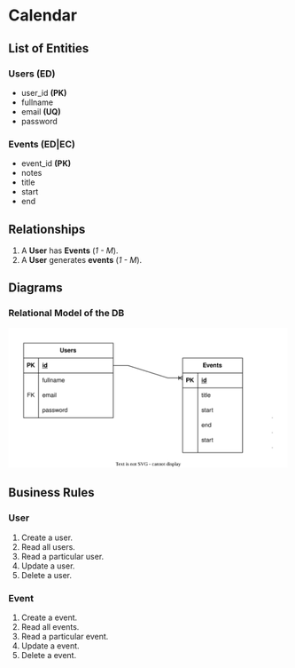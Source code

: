 # Calendar

## List of Entities

### Users **(ED)**

- user_id **(PK)**
- fullname 
- email **(UQ)**
- password

### Events **(ED|EC)**

- event_id **(PK)**
- notes
- title
- start
- end

## Relationships

1. A **User** has **Events** (_1 - M_).
1. A **User** generates **events** (_1 - M_).

## Diagrams

### Relational Model of the DB

![Relational Model](databaseModel.svg)

## Business Rules

### User

1. Create a user.
1. Read all users.
1. Read a particular user.
1. Update a user.
1. Delete a user.

### Event

1. Create a event.
1. Read all events.
1. Read a particular event.
1. Update a event.
1. Delete a event.